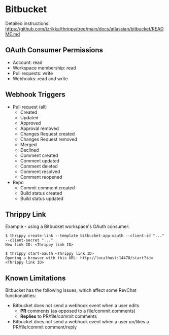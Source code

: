# Bitbucket

Detailed instructions: https://github.com/tzrikka/thrippy/tree/main/docs/atlassian/bitbucket/README.md

## OAuth Consumer Permissions

- Account: read
- Workspace membership: read
- Pull requests: write
- Webhooks: read and write

## Webhook Triggers

- Pull request (all)
  - Created
  - Updated
  - Approved
  - Approval removed
  - Changes Request created
  - Changes Request removed
  - Merged
  - Declined
  - Comment created
  - Comment updated
  - Comment deleted
  - Comment resolved
  - Comment reopened
- Repo
  - Commit comment created
  - Build status created
  - Build status updated

## Thrippy Link

Example - using a Bitbucket workspace's OAuth consumer:

```shell
$ thrippy create-link --template bitbucket-app-oauth --client-id "..." --client-secret "..."
New link ID: <Thrippy link ID>

$ thrippy start-oauth <Thrippy link ID>
Opening a browser with this URL: http://localhost:14470/start?id=<Thrippy link ID>
```

## Known Limitations

Bitbucket has the following issues, which affect some RevChat functionalities:

- Bitbucket does not send a webhook event when a user edits
  - **PR** comments (as opposed to a file/commit comments)
  - **Replies** to PR/file/commit comments
- Bitbucket does not send a webhook event when a user un/likes a PR/file/commit comment/reply
